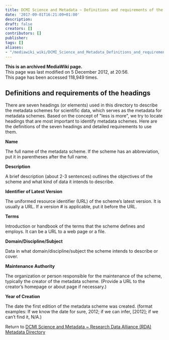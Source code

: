 ```yaml
---
title: DCMI Science and Metadata ~ Definitions and requirements of the headings
date: '2017-09-01T16:21:09+01:00'
description: 
draft: false
creators: []
contributors: []
publisher: 
tags: []
aliases:
- "/mediawiki_wiki/DCMI_Science_and_Metadata_Definitions_and_requirements_of_the_headings.html"
---
```


 **This is an archived MediaWiki page.**  
This page was last modified on 5 December 2012, at 20:56.  
This page has been accessed 118,949 times.

## Definitions and requirements of the headings

There are seven headings (or elements) used in this directory to describe the metadata schemes for scientific data, which serves as the metadata for metadata schemes. Based on the concept of "less is more", we try to locate headings that are most important to identify metadata schemes. Here are the definitions of the seven headings and detailed requirements to use them.

**Name**

The full name of the metadata scheme. If the scheme has an abbreviation, put it in parentheses after the full name.

**Description**

A brief description (about 2-3 sentences) outlines the objectives of the scheme and what kind of data it intends to describe.

**Identifier of Latest Version**

The uniformed resource identifier (URL) of the scheme’s latest version. It is usually a URL. If a version # is applicable, put it before the URL.

**Terms**

Introduction or handbook of the terms that the scheme defines and employs. It can be a URL to a web page or a file.

**Domain/Discipline/Subject**

Data in what domain/discipline/subject the scheme intends to describe or cover.

**Maintenance Authority**

The organization or person responsible for the maintenance of the scheme, typically the creator of the metadata scheme. (Provide a URL to the creator’s homepage or about page if necessary.)

**Year of Creation**

The date the first edition of the metadata scheme was created. (format examples: If we know the date for sure, 2012; if we can infer, [2012]; if we can’t find it, N/A.)

Return to [DCMI Science and Metadata ~ Research Data Alliance (RDA) Metadata Directory](/mediawiki_wiki/DCMI_Science_and_Metadata_%7E_Research_Data_Alliance_(RDA.md)_Metadata_Directory)

